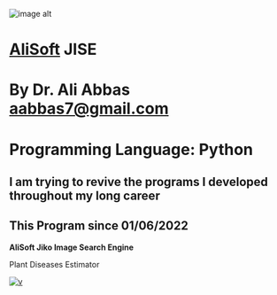![image alt](https://github.com/aabbas77-web/AliSoft/blob/main/AliSoft128Transparent.png)
# [AliSoft](https://hodhods.com) JISE
# By Dr. Ali Abbas aabbas7@gmail.com
# Programming Language: Python
## I am trying to revive the programs I developed throughout my long career
## This Program since 01/06/2022

**AliSoft Jiko Image Search Engine**

Plant Diseases Estimator

[![v](https://github.com/aabbas77-web/CNC6/releases/download/FirstRelease/CNC6Video.png)](https://www.youtube.com/watch?v=69bZtoHsPco)


